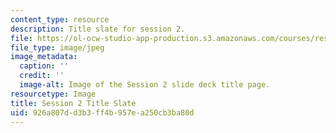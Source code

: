 ```yaml
---
content_type: resource
description: Title slate for session 2.
file: https://ol-ocw-studio-app-production.s3.amazonaws.com/courses/res-15-002-mission-metrics-finance-training-for-federal-credit-program-professionals-summer-2016/926a807dd3b3ff4b957ea250cb3ba80d_RES15-002_Session_2.jpg
file_type: image/jpeg
image_metadata:
  caption: ''
  credit: ''
  image-alt: Image of the Session 2 slide deck title page.
resourcetype: Image
title: Session 2 Title Slate
uid: 926a807d-d3b3-ff4b-957e-a250cb3ba80d
---
```

